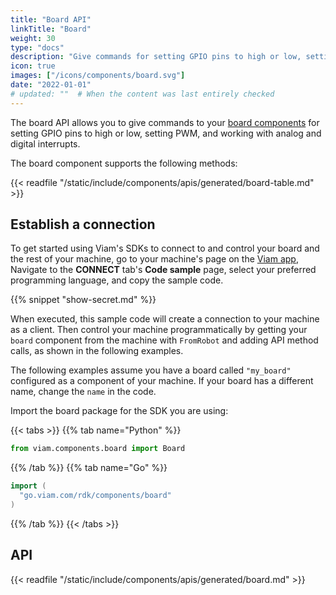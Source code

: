 ```yaml
---
title: "Board API"
linkTitle: "Board"
weight: 30
type: "docs"
description: "Give commands for setting GPIO pins to high or low, setting PWM, and working with analog and digital interrupts."
icon: true
images: ["/icons/components/board.svg"]
date: "2022-01-01"
# updated: ""  # When the content was last entirely checked
---
```


The board API allows you to give commands to your [board components](/components/board/) for setting GPIO pins to high or low, setting PWM, and working with analog and digital interrupts.

The board component supports the following methods:

{{< readfile "/static/include/components/apis/generated/board-table.md" >}}

## Establish a connection

To get started using Viam's SDKs to connect to and control your board and the rest of your machine, go to your machine's page on the [Viam app](https://app.viam.com),
Navigate to the **CONNECT** tab's **Code sample** page, select your preferred programming language, and copy the sample code.

{{% snippet "show-secret.md" %}}

When executed, this sample code will create a connection to your machine as a client.
Then control your machine programmatically by getting your `board` component from the machine with `FromRobot` and adding API method calls, as shown in the following examples.

The following examples assume you have a board called `"my_board"` configured as a component of your machine.
If your board has a different name, change the `name` in the code.

Import the board package for the SDK you are using:

{{< tabs >}}
{{% tab name="Python" %}}

```python
from viam.components.board import Board
```

{{% /tab %}}
{{% tab name="Go" %}}

```go
import (
  "go.viam.com/rdk/components/board"
)
```

{{% /tab %}}
{{< /tabs >}}

## API

{{< readfile "/static/include/components/apis/generated/board.md" >}}
